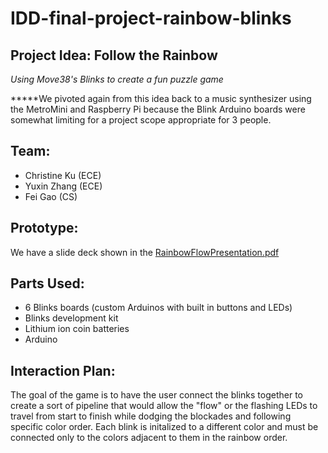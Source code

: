 # IDD-final-project-rainbow-blinks

## Project Idea: Follow the Rainbow
*Using Move38's Blinks to create a fun puzzle game*

*****We pivoted again from this idea back to a music synthesizer using the MetroMini and Raspberry Pi because the Blink Arduino boards were somewhat limiting for a project scope appropriate for 3 people.

## Team:
* Christine Ku (ECE)
* Yuxin Zhang (ECE)
* Fei Gao (CS)

## Prototype:
We have a slide deck shown in the [RainbowFlowPresentation.pdf](https://github.com/cku3/IDD-final-project-musical-blinks/blob/master/RainbowFlowPresentation.pdf)


## Parts Used:
* 6 Blinks boards (custom Arduinos with built in buttons and LEDs)
* Blinks development kit
* Lithium ion coin batteries
* Arduino

## Interaction Plan:
The goal of the game is to have the user connect the blinks together to create a sort of pipeline that would allow the "flow" or the flashing LEDs to travel from start to finish while dodging the blockades and following specific color order. Each blink is initalized to a different color and must be connected only to the colors adjacent to them in the rainbow order.
